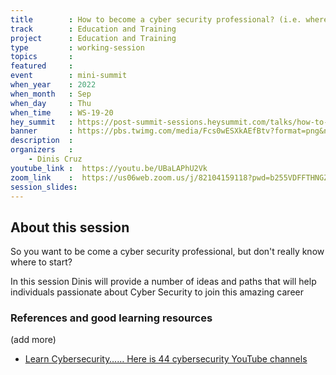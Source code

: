 ```yaml
---
title        : How to become a cyber security professional? (i.e. where to start?)
track        : Education and Training
project      : Education and Training
type         : working-session
topics       : 
featured     :
event        : mini-summit
when_year    : 2022
when_month   : Sep
when_day     : Thu
when_time    : WS-19-20
hey_summit   : https://post-summit-sessions.heysummit.com/talks/how-to-be-a-cyber-security-professionalie-where-to-start/
banner       : https://pbs.twimg.com/media/Fcs0wESXkAEfBtv?format=png&name=small
description  :
organizers   :
    - Dinis Cruz    
youtube_link :  https://youtu.be/UBaLAPhU2Vk
zoom_link    :  https://us06web.zoom.us/j/82104159118?pwd=b255VDFFTHNGZkVGeXN5NjhtaXJYZz09
session_slides:
---
```



## About this session

So you want to be come a cyber security professional, but don't really know where to start?

In this session Dinis will provide a number of ideas and paths that will help individuals passionate about Cyber Security to join this amazing career


### References and good learning resources

(add more)

- [Learn Cybersecurity…… Here is 44 cybersecurity YouTube channels](https://www.linkedin.com/posts/praveensk007_technology-learning-cybersecurity-activity-6975286679636983808-2oyb)
